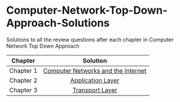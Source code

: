 # Computer-Network-Top-Down-Approach-Solutions
Solutions to all the review questions after each chapter in Computer Network Top Down Approach

| Chapter |  Solution  |
|-------- |:----------:|
|Chapter 1|[Computer Networks and the Internet](./Chapter1.md) |
|Chapter 2|[Application Layer](./Chapter2.md) |
|Chapter 3|[Transport Layer](./Chapter3.md) |
